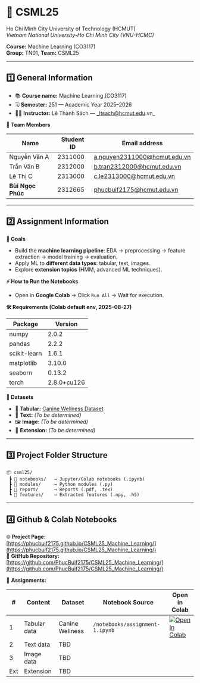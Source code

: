 # 📘 CSML25 
Ho Chi Minh City University of Technology (HCMUT)  
_Vietnam National University-Ho Chi Minh City (VNU-HCMC)_  

**Course:** Machine Learning (CO3117)  
**Group:** TN01, **Team:** CSML25  

---

## 1️⃣ General Information  

- 📚 **Course name:** Machine Learning (CO3117)  
- 🗓️ **Semester:** 251 — Academic Year 2025–2026  
- 👨‍🏫 **Instructor:** Lê Thành Sách — _ltsach@hcmut.edu.vn_  

**👥 Team Members**

| Name              | Student ID | Email address                  |
|-------------------|------------|--------------------------------|
| Nguyễn Văn A      | 2311000    | a.nguyen2311000@hcmut.edu.vn   |
| Trần Văn B        | 2312000    | b.tran2312000@hcmut.edu.vn     |
| Lê Thị C          | 2313000    | c.le2313000@hcmut.edu.vn       |
| **Bùi Ngọc Phúc** | 2312665    | phucbuif2175@hcmut.edu.vn      |

---

## 2️⃣ Assignment Information  

**🎯 Goals**
- Build the **machine learning pipeline**: EDA → preprocessing → feature extraction → model training → evaluation.  
- Apply ML to **different data types**: tabular, text, images.  
- Explore **extension topics** (HMM, advanced ML techniques).  

**⚡ How to Run the Notebooks**
- Open in **Google Colab** → Click `Run All` → Wait for execution.  

**🛠 Requirements (Colab default env, 2025-08-27)**

| Package      | Version   |
|--------------|-----------|
| numpy        | 2.0.2     |
| pandas       | 2.2.2     |
| scikit-learn | 1.6.1     |
| matplotlib   | 3.10.0    |
| seaborn      | 0.13.2    |
| torch        | 2.8.0+cu126 |

**📂 Datasets**
- 🐶 **Tabular:** [Canine Wellness Dataset](https://www.kaggle.com/datasets/aaronisomaisom3/canine-wellness-dataset-synthetic-10k-samples)  
- 📝 **Text:** _(To be determined)_  
- 🖼️ **Image:** _(To be determined)_  
- 🔬 **Extension:** _(To be determined)_  

---

## 3️⃣ Project Folder Structure  

```
📦 csml25/
 ┣ 📂 notebooks/   → Jupyter/Colab notebooks (.ipynb)
 ┣ 📂 modules/     → Python modules (.py)
 ┣ 📂 report/      → Reports (.pdf, .tex)
 ┗ 📂 features/    → Extracted features (.npy, .h5)
```

---

## 4️⃣ Github & Colab Notebooks   

🌐 **Project Page:** [https://phucbuif2175.github.io/CSML25_Machine_Learning/](https://phucbuif2175.github.io/CSML25_Machine_Learning/)  
🐙 **GitHub Repository:** [https://github.com/PhucBuif2175/CSML25_Machine_Learning/](https://github.com/PhucBuif2175/CSML25_Machine_Learning/)


📓 **Assignments:**

| #   | Content       | Dataset             | Notebook Source                 | Open in Colab |
|-----|--------------|---------------------|---------------------------------|---------------|
| 1   | Tabular data | Canine Wellness     | `/notebooks/assignment-1.ipynb` | [![Open In Colab](https://colab.research.google.com/assets/colab-badge.svg)](https://colab.research.google.com/drive/1jecxJLn9OH1pfs7JyvO64GJliFXfZw7c?usp=sharing#scrollTo=9LoZun6fAuna) |
| 2   | Text data    | TBD                 |                                 |               |
| 3   | Image data   | TBD                 |                                 |               |
| Ext | Extension    | TBD                 |                                 |               |
